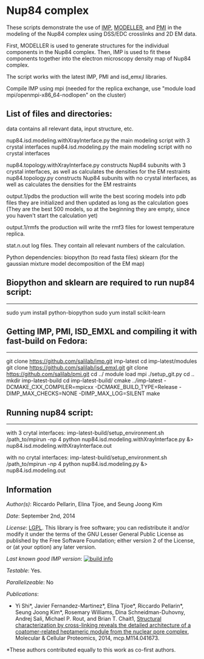 # Nup84 complex

These scripts demonstrate the use of [IMP](http://salilab.org/imp), [MODELLER](http://salilab.org/modeller), and [PMI](https://github.com/salilab/pmi) in the modeling of the Nup84 complex using DSS/EDC crosslinks and 2D EM data.

First, MODELLER is used to generate
structures for the individual components in the Nup84 complex. Then, IMP
is used to fit these components together into the electron microscopy density
map of Nup84 complex.

The script works with the latest IMP, PMI and isd_emx¡l libraries.

Compile IMP using mpi (needed for the replica exchange, use "module load mpi/openmpi-x86_64-nodlopen" on the cluster)

## List of files and directories:

data		                         contains all relevant data, input structure, etc.

nup84.isd.modeling.withXrayInterface.py  the main modeling script with 3 crystal interfaces
nup84.isd.modeling.py                    the main modeling script with no crystal interfaces

nup84.topology.withXrayInterface.py      constructs Nup84 subunits with 3 crystal interfaces, as well as calculates the densities for the EM restraints
nup84.topology.py                        constructs Nup84 subunits with no crystal interfaces, as well as calculates the densities for the EM restraints

output.1/pdbs    the production will write the best scoring models into pdb files they are initialized and then updated as long as the calculation goes
                 (They are the best 500 models, so at the beginning they are empty, since you haven't start the calculation yet)

output.1/rmfs    the production will write the rmf3 files for lowest temperature replica.
			
stat.n.out	 log files. They contain all relevant numbers of the calculation.

Python dependencies:
biopython 		(to read fasta files)
sklearn   		(for the gaussian mixture model decomposition of the EM map)

## Biopython and sklearn are required to run nup84 script:
------------------------------------------------------------
sudo yum install python-biopython
sudo yum install scikit-learn

## Getting IMP, PMI, ISD_EMXL and compiling it with fast-build on Fedora:
-----------------------------------------------------------------------
git clone https://github.com/salilab/imp.git imp-latest
cd imp-latest/modules
git clone https://github.com/salilab/isd_emxl.git
git clone https://github.com/salilab/pmi.git
cd ../
module load mpi
./setup_git.py
cd ..
mkdir imp-latest-build
cd imp-latest-build/
cmake ../imp-latest -DCMAKE_CXX_COMPILER=mpicxx -DCMAKE_BUILD_TYPE=Release -DIMP_MAX_CHECKS=NONE -DIMP_MAX_LOG=SILENT
make

## Running nup84 script:
---------------------------
with 3 crytal interfaces:
imp-latest-build/setup_environment.sh /path_to/mpirun -np 4 python nup84.isd.modeling.withXrayInterface.py &> nup84.isd.modeling.withXrayInterface.out

with no crytal interfaces:
imp-latest-build/setup_environment.sh /path_to/mpirun -np 4 python nup84.isd.modeling.py &> nup84.isd.modeling.out

## Information

_Author(s)_: Riccardo Pellarin, Elina Tjioe, and Seung Joong Kim

_Date_: September 2nd, 2014

_License_: [LGPL](http://www.gnu.org/licenses/old-licenses/lgpl-2.1.html).
This library is free software; you can redistribute it and/or
modify it under the terms of the GNU Lesser General Public
License as published by the Free Software Foundation; either
version 2 of the License, or (at your option) any later version.

_Last known good IMP version_: [![build info](https://salilab.org/imp/systems/?sysstat=1)](http://salilab.org/imp/systems/)

_Testable_: Yes.

_Parallelizeable_: No

_Publications_:
 - Yi Shi*, Javier Fernandez-Martinez*, Elina Tjioe*, Riccardo Pellarin*, Seung Joong Kim*, Rosemary Williams, Dina Schneidman-Duhovny, Andrej Sali, Michael P. Rout, and Brian T. Chait1, [Structural characterization by cross-linking reveals the detailed architecture of a coatomer-related heptameric module from the nuclear pore complex](http://mcponline.org/content/early/2014/08/26/mcp.M114.041673), Molecular & Cellular Proteomics, 2014, mcp.M114.041673.

 *These authors contributed equally to this work as co-first authors.
